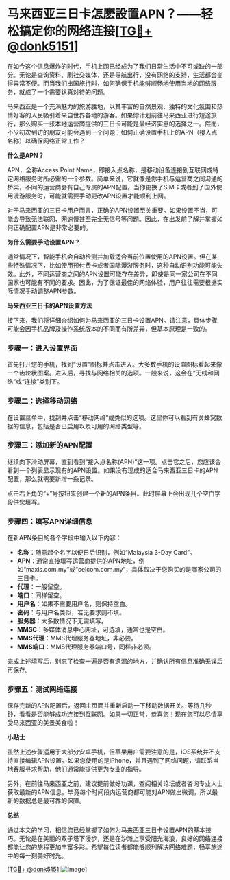 # 马来西亚三日卡怎麽設置APN？——轻松搞定你的网络连接[[TG💪+ @donk5151](https://t.me/s/donk5151)]

在如今这个信息爆炸的时代，手机上网已经成为了我们日常生活中不可或缺的一部分。无论是查询资料、刷社交媒体，还是导航出行，没有网络的支持，生活都会变得异常不便。而当我们出国旅行时，如何确保手机能够顺畅地使用当地的网络服务，就成了一个需要认真对待的问题。

马来西亚是一个充满魅力的旅游胜地，以其丰富的自然景观、独特的文化氛围和热情好客的人民吸引着来自世界各地的游客。如果你计划前往马来西亚进行短途旅行，那么购买一张本地运营商提供的三日卡可能是最经济实惠的选择之一。然而，不少初次到访的朋友可能会遇到一个问题：如何正确设置手机上的APN（接入点名称）以确保网络正常工作？

**什么是APN？**

APN，全称Access Point Name，即接入点名称，是移动设备连接到互联网或特定网络服务时所必需的一个参数。简单来说，它就像是你手机与运营商之间沟通的桥梁，不同的运营商会有自己专属的APN配置。当你更换了SIM卡或者到了国外使用漫游服务时，可能就需要手动更改APN设置才能顺利上网。

对于马来西亚的三日卡用户而言，正确的APN设置至关重要。如果设置不当，可能会导致无法联网、网速慢甚至完全无信号等问题。因此，在出发前了解并掌握如何正确配置APN是非常必要的。

**为什么需要手动设置APN？**

通常情况下，智能手机会自动检测并加载适合当前位置使用的APN设置。但在某些特殊情况下，比如使用预付费卡或者国际漫游服务时，这种自动识别功能可能失效。此外，不同运营商之间的APN设置可能存在差异，即使是同一家公司在不同国家也可能有不同的要求。因此，为了保证最佳的网络体验，用户往往需要根据实际情况手动调整APN参数。

**马来西亚三日卡的APN设置方法**

接下来，我们将详细介绍如何为马来西亚的三日卡设置APN。请注意，具体步骤可能会因手机品牌及操作系统版本的不同而有所差异，但基本原理是一致的。

### 步骤一：进入设置界面

首先打开您的手机，找到“设置”图标并点击进入。大多数手机的设置图标看起来像一个齿轮状图案。进入后，寻找与网络相关的选项。一般来说，这会在“无线和网络”或“连接”类别下。

### 步骤二：选择移动网络

在设置菜单中，找到并点击“移动网络”或类似的选项。这里你可以看到有关蜂窝数据的信息，包括是否已启用以及可用的网络类型等。

### 步骤三：添加新的APN配置

继续向下滑动屏幕，直到看到“接入点名称(APN)”这一项。点击它之后，您应该会看到一个列表显示现有的APN设置。如果没有现成的适合马来西亚三日卡的APN配置，那么就需要新增一条记录。

点击右上角的“+”号按钮来创建一个新的APN条目。此时屏幕上会出现几个空白字段供您填写。

### 步骤四：填写APN详细信息

在新APN条目的各个字段中输入以下内容：

- **名称**：随意起个名字以便日后识别，例如“Malaysia 3-Day Card”。
- **APN**：通常直接填写运营商提供的APN地址，例如“maxis.com.my”或“celcom.com.my”，具体取决于您购买的是哪家公司的三日卡。
- **代理**：一般留空。
- **端口**：同样留空。
- **用户名**：如果不需要用户名，则保持空白。
- **密码**：与用户名类似，若无要求则不填。
- **服务器**：大多数情况下无需填写。
- **MMSC**：多媒体消息中心网址，可选填，通常也是空白。
- **MMS代理**：MMS代理服务器地址，非必要。
- **MMS端口**：MMS代理服务器端口号，同样非必须。

完成上述填写后，别忘了检查一遍是否有遗漏的地方，并确认所有信息准确无误后再保存。

### 步骤五：测试网络连接

保存完新的APN配置后，返回主页面并重新启动一下移动数据开关。等待几秒钟，看看是否能够成功连接到互联网。如果一切正常，恭喜您！现在您可以尽情享受马来西亚的美景美食啦！

**小贴士**

虽然上述步骤适用于大部分安卓手机，但苹果用户需要注意的是，iOS系统并不支持直接编辑APN设置。如果您使用的是iPhone，并且遇到了网络问题，请联系当地客服寻求帮助，他们通常能提供更为专业的指导。

另外，在前往马来西亚之前，建议提前做好功课，查阅相关论坛或者咨询专业人士获取最新的APN信息。毕竟每个时间段内运营商都可能对APN做出微调，所以最新的数据总是最可靠的保障。

**总结**

通过本文的学习，相信您已经掌握了如何为马来西亚三日卡设置APN的基本技巧。无论是在美丽的双子塔下漫步，还是在沙滩上享受阳光海浪，良好的网络连接都能让您的旅程更加丰富多彩。希望每位读者都能够顺利解决网络难题，畅享旅途中的每一刻美好时光。

[[TG💪+ @donk5151](https://t.me/s/donk5151) ![Image](https://i.postimg.cc/rwNCRYN7/Snipaste-2025-04-30-17-27-05.png)]